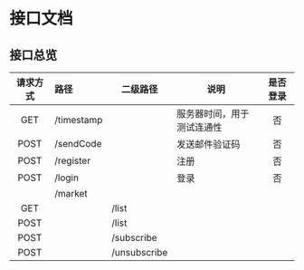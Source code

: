 # 接口文档

## 接口总览

| 请求方式 | 路径| 二级路径 | 说明 |是否登录 |
| :---: | :--- | --- | --- | :---: |
| GET | /timestamp | | 服务器时间，用于测试连通性 | 否 |
| POST | /sendCode | | 发送邮件验证码 | 否 |
| POST | /register | | 注册 | 否 |
| POST | /login | | 登录 | 否 |
| | /market | | |
| GET | | /list | |
| POST | | /list | |
| POST | | /subscribe | |
| POST | | /unsubscribe | |
